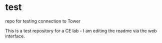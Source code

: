 # test
repo for testing connection to Tower

This is a test repository for a CE lab - I am editing the readme via the web interface.
